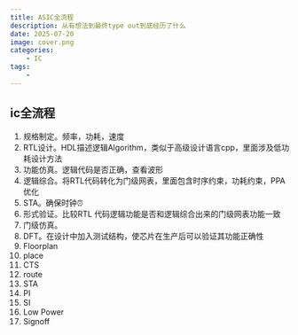 ```yaml
---
title: ASIC全流程
description: 从有想法到最终type out到底经历了什么
date: 2025-07-20 
image: cover.png
categories:
    - IC
tags:
    - 
---
```


## ic全流程
1. 规格制定。频率，功耗，速度
2. RTL设计。HDL描述逻辑Algorithm，类似于高级设计语言cpp，里面涉及低功耗设计方法
3. 功能仿真。逻辑代码是否正确，查看波形
4. 逻辑综合。将RTL代码转化为门级网表，里面包含时序约束，功耗约束，PPA优化
5. STA。确保时钟⏰
6. 形式验证。比较RTL 代码逻辑功能是否和逻辑综合出来的门级网表功能一致
7. 门级仿真。
8. DFT。在设计中加入测试结构，使芯片在生产后可以验证其功能正确性
9. Floorplan
10. place
11. CTS
12. route
13. STA
14. PI
15. SI
16. Low Power
17. Signoff

